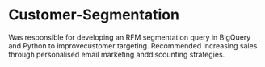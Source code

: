 # Customer-Segmentation
Was responsible for developing an RFM segmentation query in BigQuery and Python to improvecustomer targeting. Recommended increasing sales through personalised email marketing anddiscounting strategies.
